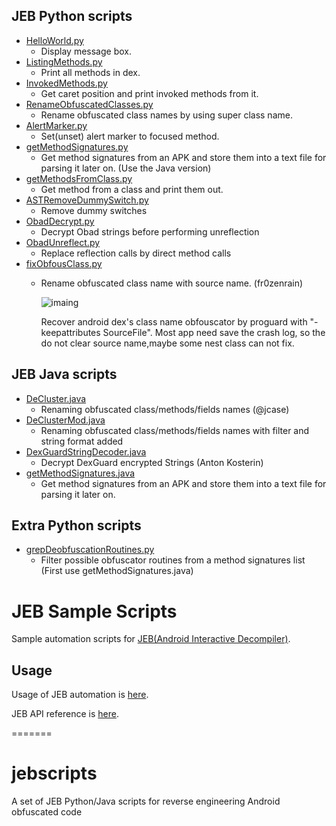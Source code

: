 ## JEB Python scripts
- [HelloWorld.py](HelloWorld.py)
    - Display message box.
- [ListingMethods.py](ListingMethods.py)
    - Print all methods in dex.
- [InvokedMethods.py](InvokedMethods.py)
    - Get caret position and print invoked methods from it.
- [RenameObfuscatedClasses.py](RenameObfuscatedClasses.py)
    - Rename obfuscated class names by using super class name. 
- [AlertMarker.py](AlertMarker.py)
    - Set(unset) alert marker to focused method.
- [getMethodSignatures.py](getMethodSignatures.py)
    - Get method signatures from an APK and store them into a text file for parsing it later on.   (Use the Java version)  
- [getMethodsFromClass.py](getMethodsFromClass.py)
    - Get method from a class and print them out. 
- [ASTRemoveDummySwitch.py](ASTRemoveDummySwitch.py)
    - Remove dummy switches
- [ObadDecrypt.py](ObadDecrypt.py)
    - Decrypt Obad strings before performing unreflection
- [ObadUnreflect.py](ObadUnreflect.py)
    - Replace reflection calls by direct method calls
- [fixObfousClass.py](fixObfousClass.py)
    - Rename obfuscated class name with source name. (fr0zenrain)
          
      ![imaing](https://bytebucket.org/dudux/jebscripts/raw/ecf2962bebeedfcbef918a42f989e860fe939205/snapshot.png)

      Recover android dex's class name obfouscator by proguard with "-keepattributes SourceFile". 
      Most app need save the crash log, so the do not clear source name,maybe some nest class can not fix.

## JEB Java scripts
- [DeCluster.java](DeCluster.java)
    - Renaming obfuscated class/methods/fields names (@jcase)
- [DeClusterMod.java](DeClusterMod.java)
    - Renaming obfuscated class/methods/fields names with filter and string format added
- [DexGuardStringDecoder.java](DexGuardStringDecoder.java)
    - Decrypt DexGuard encrypted Strings (Anton Kosterin)
- [getMethodSignatures.java](getMethodSignatures.java)
    - Get method signatures from an APK and store them into a text file for parsing it later on.
 

## Extra Python scripts
- [grepDeobfuscationRoutines.py](grepDeobfuscationRoutines.py)
    - Filter possible obfuscator routines from a method signatures list (First use getMethodSignatures.java)

# JEB Sample Scripts
Sample automation scripts for [JEB(Android Interactive Decompiler)](http://www.android-decompiler.com/index.php).

## Usage
Usage of JEB automation is [here](http://www.android-decompiler.com/manual.php#automation).

JEB API reference is [here](http://www.android-decompiler.com/apidoc/).



=======
# jebscripts
A set of JEB Python/Java scripts for reverse engineering Android obfuscated code
